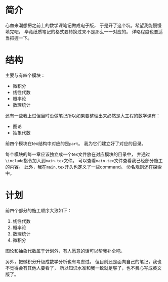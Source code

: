 # 简介
心血来潮想把之前上的数学课笔记做成电子版，
于是开了这个坑。希望我能慢慢填完吧，
毕竟纸质笔记的格式要转换过来不是那么一一对应的。
详略程度也要适当把握一下。

# 结构
主要与有四个模块：
- 微积分
- 线性代数
- 概率论
- 数理统计

还有一些我上过但当时没做笔记所以如果要整理出来必然是大工程的数学课有：
- 图论
- 抽象代数

前四个模块在tex结构中对应的是`part`。
我为它们建立好了对应的目录。

每个模块的每一章应该独立成一个tex文件放在对应模块的目录中，
并通过`\include`指令加入到`main.tex`文件。
可以查看`main.tex`文件查看我已经部分施工的内容。
此外，我在`main.tex`开头也定义了一些command。
命名规则还在探索中。

# 计划
前四个部分的施工顺序大致如下：
1. 线性代数
2. 概率论
3. 数理统计
4. 微积分

图论和抽象代数属于计划外，有人愿意的话可以帮我补全吧。

另外，把微积分升级成数学分析也有考虑过。
但目前还是面向自己的笔记，我也不觉得会有其他人要看了，
所以知识水准和我一致就足够了，也不费心写成英文版了。